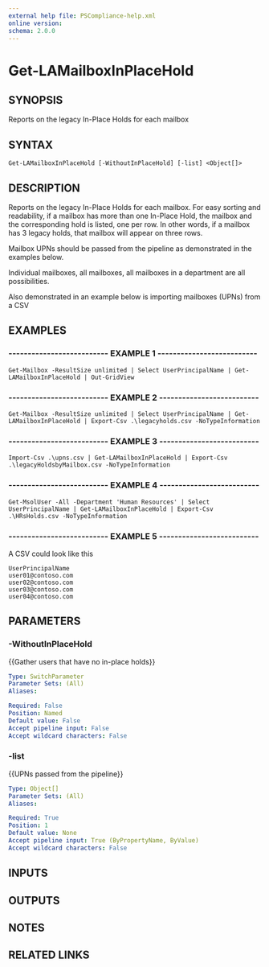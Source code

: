 ```yaml
---
external help file: PSCompliance-help.xml
online version: 
schema: 2.0.0
---
```


# Get-LAMailboxInPlaceHold

## SYNOPSIS
Reports on the legacy In-Place Holds for each mailbox

## SYNTAX

```
Get-LAMailboxInPlaceHold [-WithoutInPlaceHold] [-list] <Object[]>
```

## DESCRIPTION
Reports on the legacy In-Place Holds for each mailbox.
For easy sorting and readability, if a mailbox has more than one In-Place Hold, the mailbox and the corresponding hold is listed, one per row.
In other words, if a mailbox has 3 legacy holds, that mailbox will appear on three rows.

Mailbox UPNs should be passed from the pipeline as demonstrated in the examples below.

Individual mailboxes, all mailboxes, all mailboxes in a department are all possibilities.

Also demonstrated in an example below is importing mailboxes (UPNs) from a CSV

## EXAMPLES

### -------------------------- EXAMPLE 1 --------------------------
```
Get-Mailbox -ResultSize unlimited | Select UserPrincipalName | Get-LAMailboxInPlaceHold | Out-GridView
```

### -------------------------- EXAMPLE 2 --------------------------
```
Get-Mailbox -ResultSize unlimited | Select UserPrincipalName | Get-LAMailboxInPlaceHold | Export-Csv .\legacyholds.csv -NoTypeInformation
```

### -------------------------- EXAMPLE 3 --------------------------
```
Import-Csv .\upns.csv | Get-LAMailboxInPlaceHold | Export-Csv .\legacyHoldsbyMailbox.csv -NoTypeInformation
```

### -------------------------- EXAMPLE 4 --------------------------
```
Get-MsolUser -All -Department 'Human Resources' | Select UserPrincipalName | Get-LAMailboxInPlaceHold | Export-Csv .\HRsHolds.csv -NoTypeInformation
```

### -------------------------- EXAMPLE 5 --------------------------
A CSV could look like this
```
UserPrincipalName
user01@contoso.com
user02@contoso.com
user03@contoso.com
user04@contoso.com
```


## PARAMETERS

### -WithoutInPlaceHold
{{Gather users that have no in-place holds}}

```yaml
Type: SwitchParameter
Parameter Sets: (All)
Aliases: 

Required: False
Position: Named
Default value: False
Accept pipeline input: False
Accept wildcard characters: False
```

### -list
{{UPNs passed from the pipeline}}

```yaml
Type: Object[]
Parameter Sets: (All)
Aliases: 

Required: True
Position: 1
Default value: None
Accept pipeline input: True (ByPropertyName, ByValue)
Accept wildcard characters: False
```

## INPUTS

## OUTPUTS

## NOTES

## RELATED LINKS

